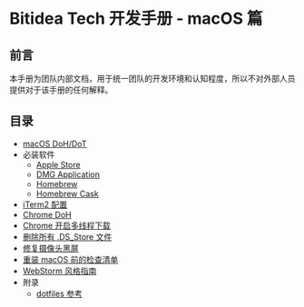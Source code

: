 # Bitidea Tech 开发手册 - macOS 篇

## 前言

本手册为团队内部文档，用于统一团队的开发环境和认知程度，所以不对外部人员提供对于该手册的任何解释。

## 目录

* [macOS DoH/DoT](macOS-encrypted-dns.md)
* 必装软件
  * [Apple Store](must-install/apple-store.md)
  * [DMG Application](must-install/dmg-application.md)
  * [Homebrew](must-install/homebrew.md)
  * [Homebrew Cask](must-install/homebrew-cask.md)
* [iTerm2 配置](iterm2-config.md)
* [Chrome DoH](chrome-doh.md)
* [Chrome 开启多线程下载](chrome-enable-parallel-downloading.md)
* [删除所有 .DS_Store 文件](remove-all-DS_Store.md)
* [修复摄像头黑屏](mac-camera-not-working-fix.md)
* [重装 macOS 前的检查清单](reinstall-macOS-checklist.md)
* [WebStorm 风格指南](webstorm-style-guide.md)
* 附录
  * [dotfiles 参考](https://github.com/jerryshell/dotfiles)
